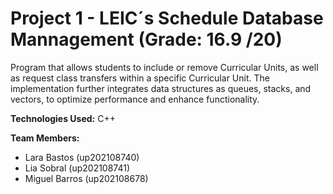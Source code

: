 # Project 1 - LEIC´s Schedule Database Mannagement (Grade: 16.9 /20)

Program that allows students to include or remove Curricular Units, as well as request class transfers within a specific Curricular Unit. The implementation further integrates data structures as queues, stacks, and vectors, to optimize performance and enhance functionality.

**Technologies Used:** C++

**Team Members:**
- Lara Bastos (up202108740)
- Lia Sobral (up202108741)
- Miguel Barros (up202108678)
